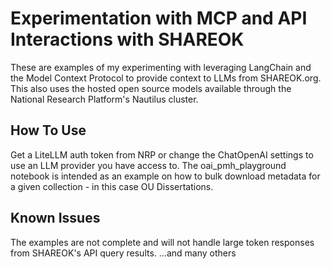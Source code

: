 # Experimentation with MCP and API Interactions with SHAREOK
These are examples of my experimenting with leveraging LangChain and the Model Context Protocol to provide context to LLMs from SHAREOK.org. This also uses the hosted open source models available through the National Research Platform's Nautilus cluster.

## How To Use
Get a LiteLLM auth token from NRP or change the ChatOpenAI settings to use an LLM provider you have access to.
The oai_pmh_playground notebook is intended as an example on how to bulk download metadata for a given collection - in this case OU Dissertations.

## Known Issues
The examples are not complete and will not handle large token responses from SHAREOK's API query results.
...and many others
